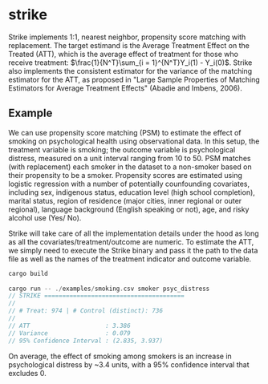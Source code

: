 # strike

Strike implements 1:1, nearest neighbor, propensity score matching with replacement.
The target estimand is the Average Treatment Effect on the Treated (ATT),
which is the average effect of treatment for those who receive treatment:
$\frac{1}{N^T}\sum_{i = 1}^{N^T}Y_i(1) - Y_i(0)$. Strike also implements the
consistent estimator for the variance of the matching estimator for the ATT, as
proposed in "Large Sample Properties of Matching Estimators for Average
Treatment Effects" (Abadie and Imbens, 2006).

## Example

We can use propensity score matching (PSM) to estimate the effect of smoking on
psychological health using observational data. In this setup, the treatment
variable is smoking; the outcome variable is psychological distress, measured
on a unit interval ranging from 10 to 50. PSM matches (with replacement) each
smoker in the dataset to a non-smoker based on their propensity to be a smoker.
Propensity scores are estimated using logistic regression with a number of
potentially counfounding covariates, including sex, indigenous status,
education level (high school completion), marital status,
region of residence (major cities, inner regional or outer regional),
language background (English speaking or not), age, and risky alcohol
use (Yes/ No).

Strike will take care of all the implementation details under the hood as long
as all the covariates/treatment/outcome are numeric. To estimate the ATT,
we simply need to execute the Strike binary and pass it the path to the
data file as well as the names of the treatment indicator and outcome variable.

```rust
cargo build
 
cargo run -- ./examples/smoking.csv smoker psyc_distress
// STRIKE =======================================
// 
// # Treat: 974 | # Control (distinct): 736
//
// ATT                     : 3.386
// Variance                : 0.079
// 95% Confidence Interval : (2.835, 3.937)
```

On average, the effect of smoking among smokers is an increase in psychological
distress by ~3.4 units, with a 95% confidence interval that excludes 0.
